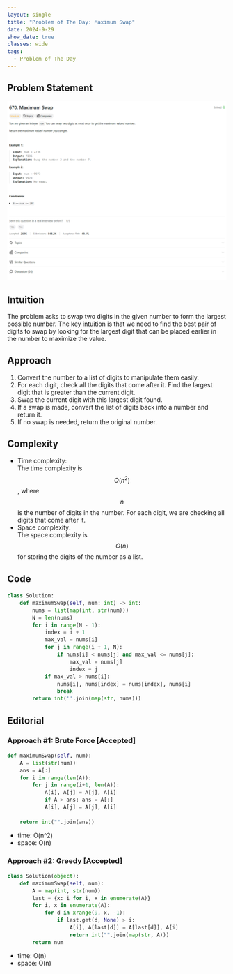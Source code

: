 ```yaml
---
layout: single
title: "Problem of The Day: Maximum Swap"
date: 2024-9-29
show_date: true
classes: wide
tags:
  - Problem of The Day
---
```


## Problem Statement

![670](/assets/images/2024-09-29_17-24-51-problem-670.png)

## Intuition

The problem asks to swap two digits in the given number to form the largest possible number. The key intuition is that we need to find the best pair of digits to swap by looking for the largest digit that can be placed earlier in the number to maximize the value.

## Approach

1. Convert the number to a list of digits to manipulate them easily.
2. For each digit, check all the digits that come after it. Find the largest digit that is greater than the current digit.
3. Swap the current digit with this largest digit found.
4. If a swap is made, convert the list of digits back into a number and return it.
5. If no swap is needed, return the original number.

## Complexity

- Time complexity:  
  The time complexity is $$O(n^2)$$, where $$n$$ is the number of digits in the number. For each digit, we are checking all digits that come after it.
- Space complexity:  
  The space complexity is $$O(n)$$ for storing the digits of the number as a list.

## Code

```python
class Solution:
    def maximumSwap(self, num: int) -> int:
        nums = list(map(int, str(num)))
        N = len(nums)
        for i in range(N - 1):
            index = i + 1
            max_val = nums[i]
            for j in range(i + 1, N):
                if nums[i] < nums[j] and max_val <= nums[j]:
                    max_val = nums[j]
                    index = j
            if max_val > nums[i]:
                nums[i], nums[index] = nums[index], nums[i]
                break
        return int(''.join(map(str, nums)))
```

## Editorial

### Approach #1: Brute Force [Accepted]

```python
def maximumSwap(self, num):
    A = list(str(num))
    ans = A[:]
    for i in range(len(A)):
        for j in range(i+1, len(A)):
            A[i], A[j] = A[j], A[i]
            if A > ans: ans = A[:]
            A[i], A[j] = A[j], A[i]

    return int("".join(ans))
```

- time: O(n^2)
- space: O(n)

### Approach #2: Greedy [Accepted]

```python
class Solution(object):
    def maximumSwap(self, num):
        A = map(int, str(num))
        last = {x: i for i, x in enumerate(A)}
        for i, x in enumerate(A):
            for d in xrange(9, x, -1):
                if last.get(d, None) > i:
                    A[i], A[last[d]] = A[last[d]], A[i]
                    return int("".join(map(str, A)))
        return num
```

- time: O(n)
- space: O(n)
